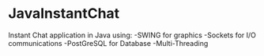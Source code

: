 JavaInstantChat
===============

Instant Chat application in Java using:
-SWING for graphics
-Sockets for I/O communications
-PostGreSQL for Database
-Multi-Threading 
